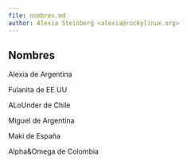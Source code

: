 ```yaml
---
file: nombres.md
author: Alexia Steinberg <alexia@rockylinux.org>
---
```


## Nombres

Alexia de Argentina

Fulanita de EE.UU

ALoUnder de Chile

Miguel de Argentina

Maki de España

Alpha&Omega de Colombia


